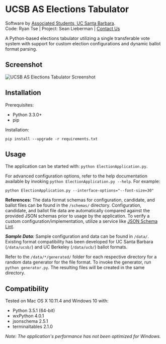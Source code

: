 # UCSB AS Elections Tabulator
Software by [Associated Students, UC Santa Barbara](https://www.as.ucsb.edu/ "Associated Students, UC Santa Barbara").  
Code: Ryan Tse | Project: Sean Lieberman | [Contact Us](https://www.as.ucsb.edu/stv-contact/ "Contact Us")

A Python-based elections tabulator utilizing a single transferable vote system with support for custom election configurations and dynamic ballot format parsing.

## Screenshot
<img align="center" src="https://cloud.githubusercontent.com/assets/12377481/14589208/0bc4ae68-0491-11e6-89cc-4e80bef73a9e.png" alt="UCSB AS Elections Tabulator Screenshot">

## Installation
Prerequisites:
- Python 3.3.0+
- pip

Installation:
```
pip install --upgrade -r requirements.txt
```

## Usage
The application can be started with: ``python ElectionApplication.py``.

For advanced configuration options, refer to the help documentation available by invoking ``python ElectionApplication.py --help``.
For example:
```
python ElectionApplication.py --interface-options="--font-size=30"
```

**References:**
The data format schemas for configuration, candidate, and ballot files can be found in the ``/schemas/`` directory. Configuration, candidate, and ballot file data are automatically compared against the provided JSON schemas prior to usage by the application. To verify a custom configuration/implementation, utilize a service like [JSON Schema Lint](http://jsonschemalint.com/draft4/ "JSON Schema Lint").

**_Sample Data:_**
Sample configuration and data can be found in ``/data/``. Existing format compatibility has been developed for UC Santa Barbara (``/data/ucsb/``) and UC Berkeley (``/data/ucb/``) ballot formats.

Refer to the ``/data/*/generated/`` folder for each respective directory for a random data generator for the file format. To invoke the generator, run ``python generator.py``. The resulting files will be created in the same directory.

## Compatibility
Tested on Mac OS X 10.11.4 and Windows 10 with:
- Python 3.5.1 (64-bit)
- wxPython 4.0.1
- jsonschema 2.5.1
- terminaltables 2.1.0

_Note: The application's performance has not been optimized for Windows._
